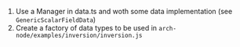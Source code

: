 1. Use a Manager in data.ts and woth some data implementation (see `GenericScalarFieldData`)
2. Create a factory of data types to be used in `arch-node/examples/inversion/inversion.js`
